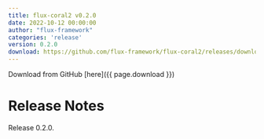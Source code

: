 ```yaml
---
title: flux-coral2 v0.2.0
date: 2022-10-12 00:00:00
author: "flux-framework"
categories: 'release'
version: 0.2.0
download: https://github.com/flux-framework/flux-coral2/releases/download/v0.2.0/flux-coral2-0.2.0.tar.gz
---
```


Download from GitHub [here]({{ page.download }})

# Release Notes

Release 0.2.0.
